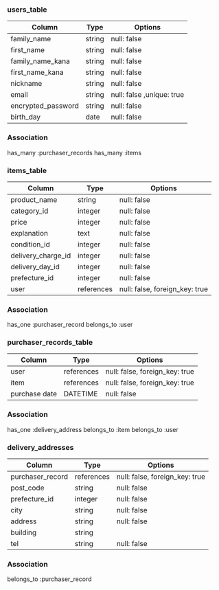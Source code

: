### users_table

|Column            |Type  |Options                   |
|------------------|------|--------------------------|
|family_name       |string|null: false               |
|first_name        |string|null: false               |
|family_name_kana  |string|null: false               |
|first_name_kana   |string|null: false               |
|nickname          |string|null: false               |
|email             |string|null: false ,unique: true |
|encrypted_password|string|null: false               |
|birth_day         |date  |null: false               |

### Association
has_many :purchaser_records
has_many :items


### items_table

|Column              |Type      |Options                        |
|--------------------|----------|-------------------------------|
|product_name        |string    |null: false                    |
|category_id         |integer   |null: false                    |
|price               |integer   |null: false                    |
|explanation         |text      |null: false                    |
|condition_id        |integer   |null: false                    |
|delivery_charge_id  |integer   |null: false                    |
|delivery_day_id     |integer   |null: false                    |
|prefecture_id       |integer   |null: false                    |
|user                |references|null: false, foreign_key: true |

### Association

has_one :purchaser_record
belongs_to :user


### purchaser_records_table

|Column       |Type      |Options                       |
|-------------|----------|------------------------------|
|user         |references|null: false, foreign_key: true|
|item         |references|null: false, foreign_key: true|
|purchase date|DATETIME  |null: false                   |

### Association

has_one :delivery_address
belongs_to :item
belongs_to :user


### delivery_addresses

|Column           |Type      |Options                        |
|-----------------|----------|-------------------------------|
|purchaser_record |references|null: false, foreign_key: true |
|post_code        |string    |null: false                    |
|prefecture_id    |integer   |null: false                    |
|city             |string    |null: false                    |
|address          |string    |null: false                    |
|building         |string    |                               |
|tel              |string    |null: false                    |


### Association
belongs_to :purchaser_record
